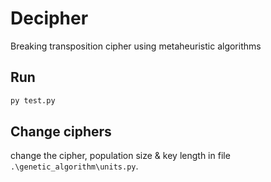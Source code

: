 # Decipher

Breaking transposition cipher using metaheuristic algorithms

## Run

```python
py test.py
```

## Change ciphers

change the cipher, population size & key length in file `.\genetic_algorithm\units.py`.
